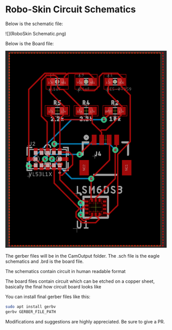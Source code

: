 # Robo-Skin Circuit Schematics

Below is the schematic file:

![](RoboSkin Schematic.png)

Below is the Board file:

![](RoBoSkin.png)

The gerber files will be in the CamOutput folder. The .sch file is the eagle schematics and .brd is the board file. 

The schematics contain circuit in human readable format

The board files contain circuit which can be etched on a copper sheet, basically the final how circuit board looks like

You can install final gerber files like this:

```bash
sudo apt install gerbv
gerbv GERBER_FILE_PATH
```

Modifications and suggestions are highly appreciated. Be sure to give a PR.
